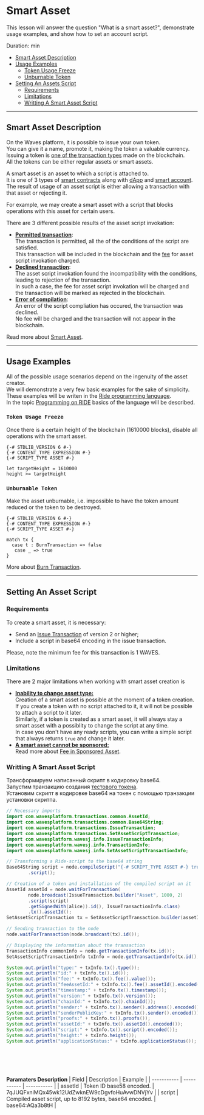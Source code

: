 # Smart Asset #

This lesson will answer the question "What is a smart asset?", demonstrate usage examples, and show how to set an account script.<br>

Duration: <span></span> min

 - [Smart Asset Description](#smart-asset-description)
 - [Usage Examples](#usage-example)
   - [Token Usage Freeze](#token-usage-freeze)
   - [Unburnable Token](#unburnable-token)
 - [Setting An Assets Script](#setting-an-asset-script)
   - [Requirements](#requirements)
   - [Limitations](#limitations)
   - [Writting A Smart Asset Script](#writting-a-smart-asset-script)

--- 

## Smart Asset Description ##

On the Waves platform, it is possible to issue your own token.<br>
You can give it a name, promote it, making the token a valuable currency.<br>
Issuing a token is [one of the transaction types](#referencetotokenizationblockchainchapter) made on the blockchain.<br>
All the tokens can be either regular assets or smart assets.<br>

A smart asset is an asset to which a script is attached to.<br>
It is one of 3 types of [smart contracts](https://docs.waves.tech/en/building-apps/smart-contracts/waves-smart-contracts-overview) along with [dApp]() and [smart account]().<br>
The result of usage of an asset script is either allowing a transaction with that asset or rejecting it.<br>

For example, we may create a smart asset with a script that blocks operations with this asset for certain users.<br>

There are 3 different possible results of the asset script invokation:

- **<ins>Permitted transaction</ins>**:<br>
  The transaction is permitted, all the of the conditions of the script are satisfied.<br>
  This transaction will be included in the blockchain and the [fee](https://docs.waves.tech/en/building-apps/smart-contracts/what-is-smart-asset#smart-asset-fees) for asset script invokation charged.
- **<ins>Declined transaction</ins>**:<br>
  The asset script invokation found the incompatibility with the conditions, leading to rejection of the transaction.<br>
  In such a case, the fee for asset script invokation will be charged and the transaction will be marked as rejected in the blockchain.
- **<ins>Error of compilation</ins>**:<br>
  An error of the script compliation has occured, the transaction was declined.<br>
  No fee will be charged and the transaction will not appear in the blockchain.<br>

Read more about [Smart Asset](https://docs.waves.tech/en/building-apps/smart-contracts/what-is-smart-asset).

---

## Usage Examples ##

All of the possible usage scenarios depend on the ingenuity of the asset creator.<br>
We will demonstrate a very few basic examples for the sake of simplicity.<br>
These examples will be writen in the [Ride programming language](https://docs.waves.tech/en/ride/).<br>
In the topic [Programming on RIDE]() basics of the language will be described.<br>

### `Token Usage Freeze` ###

Once there is a certain height of the blockchain (1610000 blocks), disable all operations with the smart asset. 

```
{-# STDLIB_VERSION 6 #-}
{-# CONTENT_TYPE EXPRESSION #-}
{-# SCRIPT_TYPE ASSET #-}

let targetHeight = 1610000
height >= targetHeight
```

### `Unburnable Token` ###

Make the asset unburnable, i.e. impossible to have the token amount reduced or the token to be destroyed.<br>

```
{-# STDLIB_VERSION 6 #-}
{-# CONTENT_TYPE EXPRESSION #-}
{-# SCRIPT_TYPE ASSET #-}

match tx {
  case t : BurnTransaction => false
   case _ => true
}
```

More about [Burn Transaction](https://docs.waves.tech/en/blockchain/transaction-type/burn-transaction).<br>

---

## Setting An Asset Script ##

<!-- The Waves offers a great comfortable tool for operating with smart contracts, called [Waves IDE](https://waves-ide.com/).<br>
From now on, we will use the Waves IDE when demonstrating the work with smart contracts.<br> -->

### Requirements ###
To create a smart asset, it is necessary:

- Send an [Issue Transaction](https://docs.waves.tech/en/blockchain/transaction-type/issue-transaction) of version 2 or higher;
- Include a script in base64 encoding in the issue transaction.

Please, note the minimum fee for this transaction is 1 WAVES.<br>

### Limitations ###
There are 2 major limitations when working with smart asset creation is

- **<ins>Inability to change asset type:</ins>**<br>
  Creation of a smart asset is possible at the moment of a token creation.<br>
  If you create a token with no script attached to it, it will not be possible to attach a script to it later.<br>
  Similarly, if a token is created as a smart asset, it will always stay a smart asset with a possiblity to change the script at any time.<br>
  In case you don't have any ready scripts, you can write a simple script that always returns `true` and change it later.<br> 
- **<ins>A smart asset cannot be sponsored:</ins>**<br>
  Read more about [Fee in Sponsored Asset](https://docs.waves.tech/en/blockchain/transaction/transaction-fee#fee-in-sponsored-asset).


### Writting A Smart Asset Script ###

Трансформируем написанный скрипт в кодировку base64.<br>
Запустим транзакцию создания [тестового токена](#issue-transaction).<br>
Установим скрипт в кодировке base64 на токен с помощью транзакции установки скритпа.


```Java
// Necessary imports
import com.wavesplatform.transactions.common.AssetId;
import com.wavesplatform.transactions.common.Base64String;
import com.wavesplatform.transactions.IssueTransaction;
import com.wavesplatform.transactions.SetAssetScriptTransaction;
import com.wavesplatform.wavesj.info.IssueTransactionInfo;
import com.wavesplatform.wavesj.info.TransactionInfo;
import com.wavesplatform.wavesj.info.SetAssetScriptTransactionInfo;

// Transforming a Ride-script to the base64 string
Base64String script = node.compileScript("{-# SCRIPT_TYPE ASSET #-} true")
        .script();

// Creation of a token and installation of the compiled script on it
AssetId assetId = node.waitForTransaction(
        node.broadcast(IssueTransaction.builder("Asset", 1000, 2)
        .script(script)
        .getSignedWith(alice)).id(), IssueTransactionInfo.class)
        .tx().assetId();
SetAssetScriptTransaction tx = SetAssetScriptTransaction.builder(assetId, script).getSignedWith(alice);

// Sending transaction to the node
node.waitForTransaction(node.broadcast(tx).id());

// Displaying the information about the transaction
TransactionInfo commonInfo = node.getTransactionInfo(tx.id());
SetAssetScriptTransactionInfo txInfo = node.getTransactionInfo(tx.id(), SetAssetScriptTransactionInfo.class);

System.out.println("type:" + txInfo.tx().type());
System.out.println("id:" + txInfo.tx().id());
System.out.println("fee:" + txInfo.tx().fee().value());
System.out.println("feeAssetId:" + txInfo.tx().fee().assetId().encoded());
System.out.println("timestamp:" + txInfo.tx().timestamp());
System.out.println("version:" + txInfo.tx().version());
System.out.println("chainId:" + txInfo.tx().chainId());
System.out.println("sender:" + txInfo.tx().sender().address().encoded());
System.out.println("senderPublicKey:" + txInfo.tx().sender().encoded());
System.out.println("proofs:" + txInfo.tx().proofs());
System.out.println("assetId:" + txInfo.tx().assetId().encoded());
System.out.println("script:" + txInfo.tx().script().encoded());
System.out.println("height:" + txInfo.height());
System.out.println("applicationStatus:" + txInfo.applicationStatus());

```
```js
```
```php
```
```csharp
```
```go
```
```python
```

**Paramaters Description**
| Field | Description | Example |
| ----------- | ----------- | ----------- |
| assetId | Token ID base58 encoded. | 7qJUQFxniMQx45wk12UdZwknEW9cDgvfoHuAvwDNVjYv |
| script | Compiled asset script, up to 8192 bytes, base64 encoded. | base64:AQa3b8tH |
